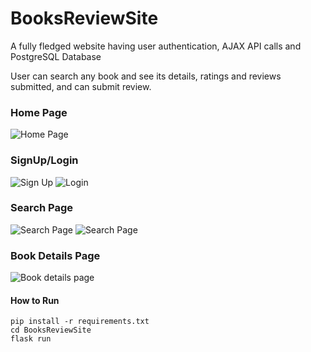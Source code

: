 # BooksReviewSite

A fully fledged website having user authentication, AJAX API calls and PostgreSQL Database

User can search any book and see its details, ratings and reviews submitted, and can submit review.

### Home Page
![Home Page](https://user-images.githubusercontent.com/32354702/85192557-9296db80-b2e0-11ea-8650-c26fcaddcea6.png)

### SignUp/Login
![Sign Up](https://user-images.githubusercontent.com/32354702/85192672-076a1580-b2e1-11ea-92b6-b7ce4376af4d.png)
![Login](https://user-images.githubusercontent.com/32354702/85192664-00db9e00-b2e1-11ea-8720-512dbeffcc9f.png)

### Search Page
![Search Page](https://user-images.githubusercontent.com/32354702/85192710-2c5e8880-b2e1-11ea-9e55-df70ca94f429.png)
![Search Page](https://user-images.githubusercontent.com/32354702/85192919-1e5d3780-b2e2-11ea-8904-ceed4cc667f4.png)

### Book Details Page
![Book details page](https://user-images.githubusercontent.com/32354702/85192933-392fac00-b2e2-11ea-8db4-d8ae0ba77f52.png)

#### How to Run
```
pip install -r requirements.txt
cd BooksReviewSite
flask run
```
